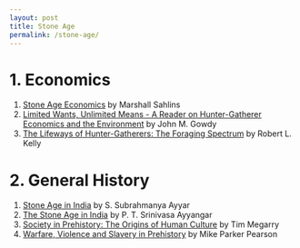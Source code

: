 ```yaml
---
layout: post
title: Stone Age
permalink: /stone-age/
---
```


# 1. Economics

1. [Stone Age Economics](http://libgen.is/book/index.php?md5=9F05D375F3BAF1C9F15514D6ACC96205) by Marshall Sahlins
2. [Limited Wants, Unlimited Means - A Reader on Hunter-Gatherer Economics and the Environment](http://libgen.is/book/index.php?md5=B6F7EF83906DD74D709B3702D315A910) by John M. Gowdy
3. [The Lifeways of Hunter-Gatherers: The Foraging Spectrum](http://libgen.is/book/index.php?md5=A8A4763802E1DF482580CB0E23D0B18A) by Robert L. Kelly

# 2. General History

1. [Stone Age in India](https://archive.org/details/in.gov.ignca.19459) by S. Subrahmanya Ayyar
2. [The Stone Age in India](https://archive.org/details/TheStoneAgeInIndia) by P. T. Srinivasa Ayyangar
3. [Society in Prehistory: The Origins of Human Culture](http://libgen.is/book/index.php?md5=7F58CFE4B10404EC2059FE34F89DD405) by Tim Megarry
4. [Warfare, Violence and Slavery in Prehistory](http://libgen.is/book/index.php?md5=C2C7C665BBADA1E3A8173C23FAD43652) by Mike Parker Pearson
